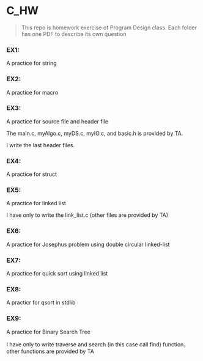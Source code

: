 # C_HW

> This repo is homework exercise of Program Design class.
> Each folder has one PDF to describe its own question 

### **EX1:**
<p> A practice for string</p>

### **EX2:**
<p> A practice for macro</p>

### **EX3:**
<p> A practice for source file and header file</p>
<p> The main.c, myAlgo.c, myDS.c, myIO.c, and basic.h is provided by TA. </p>
<p> I write the last header files. </p>

### **EX4:**
<p> A practice for struct</p>

### **EX5:**
<p> A practice for linked list </p>
<p> I have only to write the link_list.c (other files are provided by TA)</p>

### **EX6:**
<p> A practice for Josephus problem using double circular linked-list</p>

### **EX7:**
<p> A practice for quick sort using linked list</p>

### **EX8:**
<p> A practicr for qsort in stdlib </p>

### **EX9:**
<p> A practice for Binary Search Tree </p>
<p> I have only to write traverse and search (in this case call find) function，other functions are provided by TA </p>
